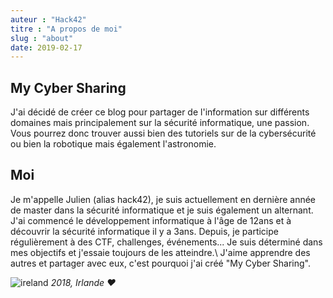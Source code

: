 ```yaml
---
auteur : "Hack42"
titre : "A propos de moi"
slug : "about"
date: 2019-02-17
---
```


## My Cyber Sharing

J'ai décidé de créer ce blog pour partager de l'information sur différents domaines mais principalement sur la sécurité informatique, une passion. Vous pourrez donc trouver aussi bien des tutoriels sur de la cybersécurité ou bien la robotique mais également l'astronomie. 

## Moi

Je m'appelle Julien (alias hack42), je suis actuellement en dernière année de master dans la sécurité informatique et je suis également un alternant. J'ai commencé le développement informatique à l'âge de 12ans et à découvrir la sécurité informatique il y a 3ans. Depuis, je participe régulièrement à des CTF, challenges, événements... Je suis déterminé dans mes objectifs et j'essaie toujours de les atteindre.\\
J'aime apprendre des autres et partager avec eux, c'est pourquoi j'ai créé "My Cyber Sharing".

![ireland](/img/ireland.jpg)
*2018, Irlande ♥*